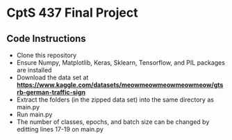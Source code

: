 # CptS 437 Final Project
## Code Instructions
- Clone this repository
- Ensure Numpy, Matplotlib, Keras, Sklearn, Tensorflow, and PIL packages are installed
- Download the data set at **https://www.kaggle.com/datasets/meowmeowmeowmeowmeow/gtsrb-german-traffic-sign**
- Extract the folders (in the zipped data set) into the same directory as main.py
- Run main.py
- The number of classes, epochs, and batch size can be changed by editting lines 17-19 on main.py
